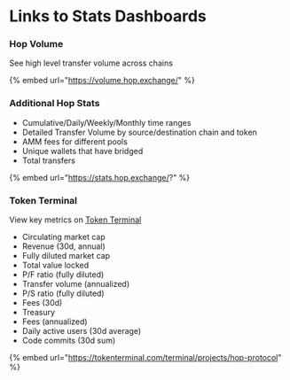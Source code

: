 # Links to Stats Dashboards

### Hop Volume

See high level transfer volume across chains

{% embed url="https://volume.hop.exchange/" %}

### Additional Hop Stats

* Cumulative/Daily/Weekly/Monthly time ranges
* Detailed Transfer Volume by source/destination chain and token
* AMM fees for different pools
* Unique wallets that have bridged
* Total transfers

{% embed url="https://stats.hop.exchange/?" %}

### Token Terminal

View key metrics on [Token Terminal](https://tokenterminal.com/terminal/projects/hop-protocol)

* Circulating market cap
* Revenue (30d, annual)
* Fully diluted market cap
* Total value locked
* P/F ratio (fully diluted)
* Transfer volume (annualized)
* P/S ratio (fully diluted)
* Fees (30d)
* Treasury
* Fees (annualized)
* Daily active users (30d average)
* Code commits (30d sum)

{% embed url="https://tokenterminal.com/terminal/projects/hop-protocol" %}


